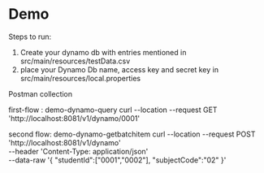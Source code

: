 # Demo

Steps to run: 

1. Create your dynamo db with entries mentioned in src/main/resources/testData.csv
2. place your Dynamo Db name, access key and secret key in src/main/resources/local.properties

Postman collection 

first-flow : demo-dynamo-query
curl --location --request GET 'http://localhost:8081/v1/dynamo/0001'

second flow: demo-dynamo-getbatchitem
curl --location --request POST 'http://localhost:8081/v1/dynamo' \
--header 'Content-Type: application/json' \
--data-raw '{
    "studentId":["0001","0002"],
    "subjectCode":"02"
}'